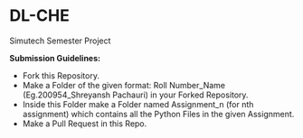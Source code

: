 # DL-CHE
Simutech Semester Project

<b> Submission Guidelines: </b>
- Fork this Repository.
- Make a Folder of the given format: Roll Number_Name (Eg.200954_Shreyansh Pachauri) in your Forked Repository.
- Inside this Folder make a Folder named Assignment_n (for nth assignment) which contains all the Python Files in the given Assignment.
- Make a Pull Request in this Repo.
